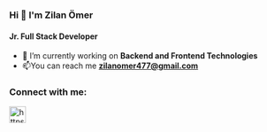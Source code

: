 ### Hi  👋 I'm Zilan Ömer
<h4>Jr. Full Stack Developer</h4>

- 🔭 I’m currently working on  **Backend and Frontend Technologies** 
- 📫You can reach me **zilanomer477@gmail.com**

<h3 align="left">Connect with me:</h3>
<p align="left">
<a href="https://www.linkedin.com/in/zilan-%C3%B6mer-04595321a/" target="blank"><img align="center" src="https://raw.githubusercontent.com/rahuldkjain/github-profile-readme-generator/master/src/images/icons/Social/linked-in-alt.svg" alt="https://www.linkedin.com/in/zilan-%C3%B6mer-04595321a/" height="30" width="30" /></a>
</p>

<!--
**zilanomer/zilanomer** is a ✨ _special_ ✨ repository because its `README.md` (this file) appears on your GitHub profile.

Here are some ideas to get you started:

- 🔭 I’m currently working on ...
- 🌱 I’m currently learning ...
- 👯 I’m looking to collaborate on ...
- 🤔 I’m looking for help with ...
- 💬 Ask me about ...
- 📫 How to reach me: ...
- 😄 Pronouns: ...
- ⚡ Fun fact: ...
-->
